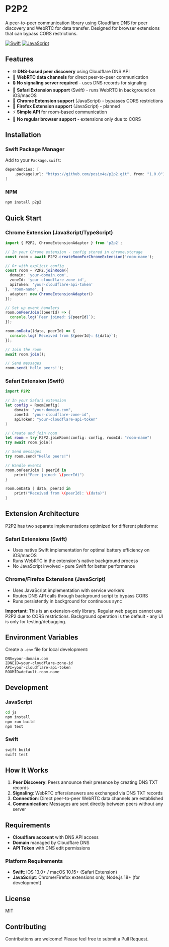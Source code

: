 # P2P2

A peer-to-peer communication library using Cloudflare DNS for peer discovery and WebRTC for data transfer. Designed for browser extensions that can bypass CORS restrictions.

[![Swift](https://github.com/posix4e/p2p2/actions/workflows/swift.yml/badge.svg)](https://github.com/posix4e/p2p2/actions/workflows/swift.yml)
[![JavaScript](https://github.com/posix4e/p2p2/actions/workflows/javascript.yml/badge.svg)](https://github.com/posix4e/p2p2/actions/workflows/javascript.yml)

## Features

- 🌐 **DNS-based peer discovery** using Cloudflare DNS API
- 🔗 **WebRTC data channels** for direct peer-to-peer communication
- 🔒 **No signaling server required** - uses DNS records for signaling
- 📱 **Safari Extension support** (Swift) - runs WebRTC in background on iOS/macOS
- 🧩 **Chrome Extension support** (JavaScript) - bypasses CORS restrictions
- 🦊 **Firefox Extension support** (JavaScript) - planned
- ⚡ **Simple API** for room-based communication
- 🚫 **No regular browser support** - extensions only due to CORS

## Installation

### Swift Package Manager

Add to your `Package.swift`:

```swift
dependencies: [
    .package(url: "https://github.com/posix4e/p2p2.git", from: "1.0.0")
]
```

### NPM

```bash
npm install p2p2
```

## Quick Start

### Chrome Extension (JavaScript/TypeScript)

```typescript
import { P2P2, ChromeExtensionAdapter } from 'p2p2';

// In your Chrome extension - config stored in chrome.storage
const room = await P2P2.createRoomForChromeExtension('room-name');

// Or with explicit config
const room = P2P2.joinRoom({
  domain: 'your-domain.com',
  zoneId: 'your-cloudflare-zone-id',
  apiToken: 'your-cloudflare-api-token'
}, 'room-name', {
  adapter: new ChromeExtensionAdapter()
});

// Set up event handlers
room.onPeerJoin((peerId) => {
  console.log(`Peer joined: ${peerId}`);
});

room.onData((data, peerId) => {
  console.log(`Received from ${peerId}: ${data}`);
});

// Join the room
await room.join();

// Send messages
room.send('Hello peers!');
```

### Safari Extension (Swift)

```swift
import P2P2

// In your Safari extension
let config = RoomConfig(
    domain: "your-domain.com",
    zoneId: "your-cloudflare-zone-id", 
    apiToken: "your-cloudflare-api-token"
)

// Create and join room
let room = try P2P2.joinRoom(config: config, roomId: "room-name")
try await room.join()

// Send messages
try room.send("Hello peers!")

// Handle events
room.onPeerJoin { peerId in
    print("Peer joined: \(peerId)")
}

room.onData { data, peerId in
    print("Received from \(peerId): \(data)")
}
```

## Extension Architecture

P2P2 has two separate implementations optimized for different platforms:

### Safari Extensions (Swift)
- Uses native Swift implementation for optimal battery efficiency on iOS/macOS
- Runs WebRTC in the extension's native background process
- No JavaScript involved - pure Swift for better performance

### Chrome/Firefox Extensions (JavaScript)
- Uses JavaScript implementation with service workers
- Routes DNS API calls through background script to bypass CORS
- Runs persistently in background for continuous sync

**Important**: This is an extension-only library. Regular web pages cannot use P2P2 due to CORS restrictions. Background operation is the default - any UI is only for testing/debugging.

## Environment Variables

Create a `.env` file for local development:

```env
DNS=your-domain.com
ZONEID=your-cloudflare-zone-id
API=your-cloudflare-api-token
ROOMID=default-room-name
```

## Development

### JavaScript

```bash
cd js
npm install
npm run build
npm test
```

### Swift

```bash
swift build
swift test
```

## How It Works

1. **Peer Discovery**: Peers announce their presence by creating DNS TXT records
2. **Signaling**: WebRTC offers/answers are exchanged via DNS TXT records
3. **Connection**: Direct peer-to-peer WebRTC data channels are established
4. **Communication**: Messages are sent directly between peers without any server

## Requirements

- **Cloudflare account** with DNS API access
- **Domain** managed by Cloudflare DNS
- **API Token** with DNS edit permissions

### Platform Requirements

- **Swift**: iOS 13.0+ / macOS 10.15+ (Safari Extension)
- **JavaScript**: Chrome/Firefox extensions only, Node.js 18+ (for development)

## License

MIT

## Contributing

Contributions are welcome! Please feel free to submit a Pull Request.